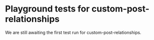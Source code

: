 # Playground tests for custom-post-relationships
We are still awaiting the first test run for custom-post-relationships.
